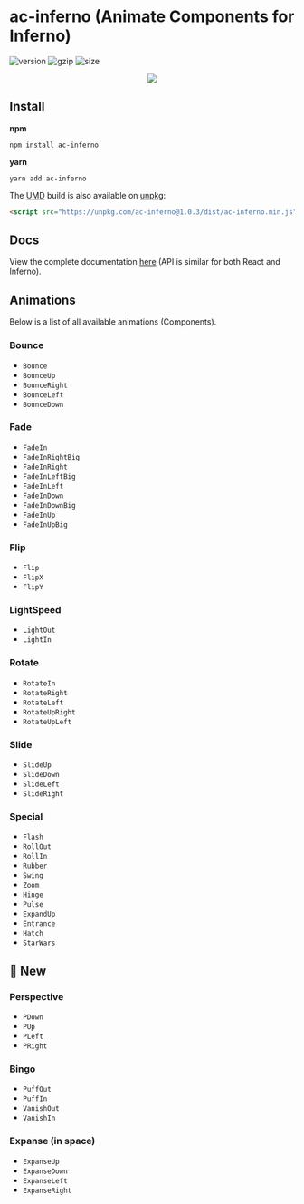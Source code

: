 # ac-inferno (Animate Components for Inferno)
![version](https://img.shields.io/badge/ac-inferno-1.0.3-brightgreen.svg)
![gzip](https://img.shields.io/badge/gzip%20size-4.4%20KB-brightgreen.svg)
![size](https://img.shields.io/badge/size-17.3%20KB-brightgreen.svg)

<p align="center">
	<img src="https://i.gyazo.com/64801677fb24b4492eb0b90870ead297.gif" />
</p>

## Install

**npm**

```
npm install ac-inferno
```

**yarn**

```
yarn add ac-inferno
```

The [UMD](https://github.com/umdjs/umd) build is also available on [unpkg](https://unpkg.com):

```html
<script src="https://unpkg.com/ac-inferno@1.0.3/dist/ac-inferno.min.js"></script>
```

## Docs
View the complete documentation [here](./docs) (API is similar for both React and Inferno).

## Animations

Below is a list of all available animations (Components).

### Bounce

* `Bounce`
* `BounceUp`
* `BounceRight`
* `BounceLeft`
* `BounceDown`

### Fade

* `FadeIn`
* `FadeInRightBig`
* `FadeInRight`
* `FadeInLeftBig`
* `FadeInLeft`
* `FadeInDown`
* `FadeInDownBig`
* `FadeInUp`
* `FadeInUpBig`

### Flip

* `Flip`
* `FlipX`
* `FlipY`

### LightSpeed

* `LightOut`
* `LightIn`

### Rotate

* `RotateIn`
* `RotateRight`
* `RotateLeft`
* `RotateUpRight`
* `RotateUpLeft`

### Slide

* `SlideUp`
* `SlideDown`
* `SlideLeft`
* `SlideRight`

### Special

* `Flash`
* `RollOut`
* `RollIn`
* `Rubber`
* `Swing`
* `Zoom`
* `Hinge`
* `Pulse`
* `ExpandUp`
* `Entrance`
* `Hatch`
* `StarWars`

## 🚀 New
### Perspective

* `PDown`
* `PUp`
* `PLeft`
* `PRight`

### Bingo

* `PuffOut`
* `PuffIn`
* `VanishOut`
* `VanishIn`

### Expanse (in space)

* `ExpanseUp`
* `ExpanseDown`
* `ExpanseLeft`
* `ExpanseRight`
